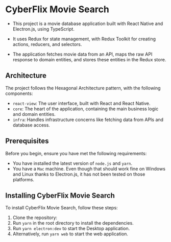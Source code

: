 # CyberFlix Movie Search

* This project is a movie database application built with React Native and Electron.js, using TypeScript. 

* It uses Redux for state management, with Redux Toolkit for creating actions, reducers, and selectors. 

* The application fetches movie data from an API, maps the raw API response to domain entities, and stores these entities in the Redux store.

## Architecture

The project follows the Hexagonal Architecture pattern, with the following components:

- `react-view`: The user interface, built with React and React Native.
- `core`: The heart of the application, containing the main business logic and domain entities.
- `infra`: Handles infrastructure concerns like fetching data from APIs and database access.


## Prerequisites

Before you begin, ensure you have met the following requirements:

* You have installed the latest version of `node.js` and `yarn`.
* You have a `Mac` machine. Even though that should work fine on Windows and Linux thanks to Electron.js, it has not been tested on those platforms.

## Installing CyberFlix Movie Search

To install CyberFlix Movie Search, follow these steps:

1. Clone the repository:
2. Run `yarn` in the root directory to install the dependencies.
3. Run `yarn electron:dev` to start the Desktop application.
4. Alternatively, run `yarn web` to start the web application.
